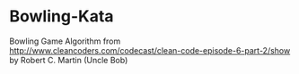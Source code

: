 Bowling-Kata
============

Bowling Game Algorithm from http://www.cleancoders.com/codecast/clean-code-episode-6-part-2/show by Robert C. Martin (Uncle Bob)
